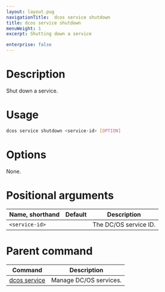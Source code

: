```yaml
---
layout: layout.pug
navigationTitle:  dcos service shutdown
title: dcos service shutdown
menuWeight: 1
excerpt: Shutting down a service

enterprise: false
---
```



# Description
Shut down a service.

# Usage

```bash
dcos service shutdown <service-id> [OPTION]
```

# Options

None.

# Positional arguments

| Name, shorthand | Default | Description |
|---------|-------------|-------------|
| `<service-id>`   |             | The DC/OS service ID. |

# Parent command

| Command | Description |
|---------|-------------|
| [dcos service](/1.12/cli/command-reference/dcos-service/)   | Manage DC/OS services. |
